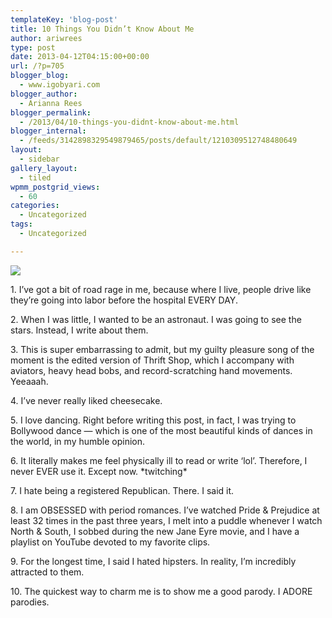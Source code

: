 ```yaml
---
templateKey: 'blog-post'
title: 10 Things You Didn’t Know About Me
author: ariwrees
type: post
date: 2013-04-12T04:15:00+00:00
url: /?p=705
blogger_blog:
  - www.igobyari.com
blogger_author:
  - Arianna Rees
blogger_permalink:
  - /2013/04/10-things-you-didnt-know-about-me.html
blogger_internal:
  - /feeds/3142898329549879465/posts/default/1210309512748480649
layout:
  - sidebar
gallery_layout:
  - tiled
wpmm_postgrid_views:
  - 60
categories:
  - Uncategorized
tags:
  - Uncategorized

---
```

[![](http://www.igobyari.com/wp-content/uploads/2013/04/halfofface.jpg)](http://www.igobyari.com/wp-content/uploads/2013/04/halfofface-1.jpg)

1\. I’ve got a bit of road rage in me, because where I live, people drive like they’re going into labor before the hospital EVERY DAY.

2\. When I was little, I wanted to be an astronaut. I was going to see the stars. Instead, I write about them.

3\. This is super embarrassing to admit, but my guilty pleasure song of the moment is the edited version of Thrift Shop, which I accompany with aviators, heavy head bobs, and record-scratching hand movements. Yeeaaah.

4\. I’ve never really liked cheesecake.

5\. I love dancing. Right before writing this post, in fact, I was trying to Bollywood dance — which is one of the most beautiful kinds of dances in the world, in my humble opinion.

6\. It literally makes me feel physically ill to read or write ‘lol’. Therefore, I never EVER use it. Except now. \*twitching\*

7\. I hate being a registered Republican. There. I said it.

8\. I am OBSESSED with period romances. I’ve watched Pride & Prejudice at least 32 times in the past three years, I melt into a puddle whenever I watch North & South, I sobbed during the new Jane Eyre movie, and I have a playlist on YouTube devoted to my favorite clips.

9\. For the longest time, I said I hated hipsters. In reality, I’m incredibly attracted to them.

10\. The quickest way to charm me is to show me a good parody. I ADORE parodies.